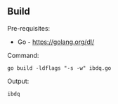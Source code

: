 ## Build
Pre-requisites:
- Go - https://golang.org/dl/

Command:
```
go build -ldflags "-s -w" ibdq.go
```

Output:
```
ibdq
```
